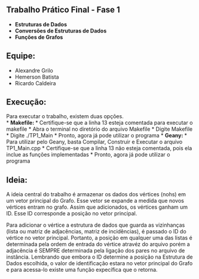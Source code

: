 ## Trabalho Prático Final - Fase 1

-   <b> Estruturas de Dados </b>
-   <b> Conversões de Estruturas de Dados </b>
-   <b> Funções de Grafos </b>

## Equipe:
*   Alexandre Grilo
*   Hemerson Batista
*   Ricardo Caldeira

## Execução:

<p> Para executar o trabalho, existem duas opções.  <br>
*   <b> Makefile: </b>
   *   Certifique-se que a linha 13 esteja comentada para executar o makefile
   *   Abra o terminal no diretório do arquivo Makefile
   *   Digite Makefile
   *   Digite ./TP1_Main
   *   Pronto, agora já pode utilizar o programa
*  <b> Geany: </b>
   *   Para utilizar pelo Geany, basta Compilar, Construir e Executar o arquivo TP1_Main.cpp
   *   Certifique-se que a linha 13 não esteja comentada, pois ela inclue as funções implementadas
   *   Pronto, agora já pode utilizar o programa</p>

## Ideia:

<p> A ideia central do trabalho é armazenar os dados dos vértices (nohs) em um vetor principal do Grafo. Esse vetor se expande a medida que novos vértices entram no grafo. Assim que adicionados, os vértices ganham um ID. Esse ID corresponde a posição no vetor principal. </p>
<p> Para adicionar o vértice a estrutura de dados que guarda as vizinhanças (lista ou matriz de adjacências, matriz de incidências), é passado o ID do vértice no vetor principal. Portanto, a posição em qualquer uma das listas é determinada pela ordem de entrada do vértice atravéz do arquivo porém a adjacência é SEMPRE determinada pela ligação dos pares no arquivo de instância. Lembrando que embora o ID determine a posição na Estrutura de Dados escolhida, o valor de identificação estara no vetor principal do Grafo e para acessa-lo existe uma função expecífica que o retorna. </p>
